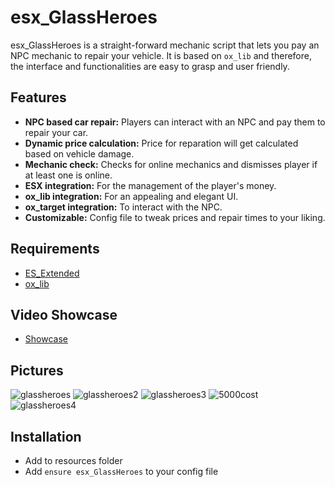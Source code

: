 # esx_GlassHeroes
esx_GlassHeroes is a straight-forward mechanic script that lets you pay an NPC mechanic to repair your vehicle. It is based on `ox_lib` and therefore, the interface and functionalities are easy to grasp and user friendly.

## Features
- **NPC based car repair:** Players can interact with an NPC and pay them to repair your car.
- **Dynamic price calculation:** Price for reparation will get calculated based on vehicle damage.
- **Mechanic check:** Checks for online mechanics and dismisses player if at least one is online.
- **ESX integration:** For the management of the player's money.
- **ox_lib integration:** For an appealing and elegant UI.
- **ox_target integration:** To interact with the NPC.
- **Customizable:** Config file to tweak prices and repair times to your liking.

## Requirements
- [ES_Extended](https://github.com/esx-framework/esx_core)
- [ox_lib](https://github.com/overextended/ox_lib)

## Video Showcase
- [Showcase](https://youtu.be/6kqTGYbzOnA)

## Pictures
![glassheroes](https://github.com/user-attachments/assets/537a1659-f307-42da-af98-188f7f20d17a)
![glassheroes2](https://github.com/user-attachments/assets/3fe30335-e7ac-4872-9b26-ed0b977278bc)
![glassheroes3](https://github.com/user-attachments/assets/a50a942a-a245-4476-bc11-2acab8eac476)
![5000cost](https://github.com/user-attachments/assets/08accb71-8765-43b8-854e-8cf36f719620)
![glassheroes4](https://github.com/user-attachments/assets/fe10d28c-8aa3-4cf1-b3a8-16009b0b794e)

## Installation
- Add to resources folder
- Add `ensure esx_GlassHeroes` to your config file